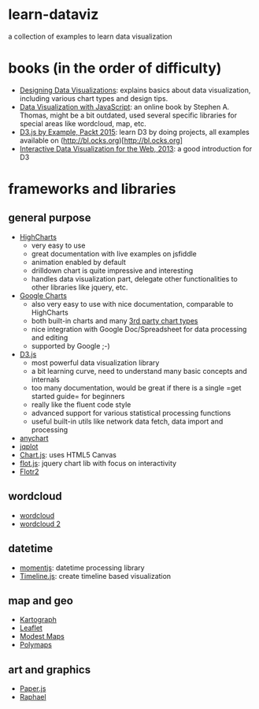 # learn-dataviz
a collection of examples to learn data visualization

# books (in the order of difficulty)
   * [Designing Data Visualizations](http://www.amazon.com/Designing-Data-Visualizations-Informational-Relationships/dp/1449312284/ref=sr_1_1?ie=UTF8&qid=1463504896&sr=8-1&keywords=Designing+Data+Visualizations): explains basics about data visualization, including various chart types and design tips.
   * [Data Visualization with JavaScript](http://jsdatav.is/intro.html): an online book by Stephen A. Thomas, might be a bit outdated, used several specific libraries for special areas like wordcloud, map, etc.
   * [D3.js by Example, Packt 2015](http://www.amazon.com/D3-js-Example-Michael-Heydt/dp/1785280082/ref=sr_1_1?ie=UTF8&qid=1463505244&sr=8-1&keywords=D3.js+by+Example): learn D3 by doing projects, all examples available on (http://bl.ocks.org)[http://bl.ocks.org] 
   * [Interactive Data Visualization for the Web, 2013](http://www.amazon.com/Interactive-Data-Visualization-Scott-Murray/dp/1449339735/ref=sr_1_1?ie=UTF8&qid=1463505135&sr=8-1&keywords=Interactive+Data+Visualization+for+the+Web): a good introduction for D3

# frameworks and libraries
## general purpose
   * [HighCharts](http://www.highcharts.com/docs)
     * very easy to use
     * great documentation with live examples on jsfiddle
     * animation enabled by default
     * drilldown chart is quite impressive and interesting
     * handles data visualization part, delegate other functionalities to other libraries like jquery, etc.
   * [Google Charts](https://developers.google.com/chart/interactive/docs/)
     * also very easy to use with nice documentation, comparable to HighCharts
     * both built-in charts and many [3rd party chart types](https://developers.google.com/chart/interactive/docs/more_charts)
     * nice integration with Google Doc/Spreadsheet for data processing and editing
     * supported by Google ;-)
   * [D3.js](https://github.com/d3/d3/wiki)
     * most powerful data visualization library
     * a bit learning curve, need to understand many basic concepts and internals
     * too many documentation, would be great if there is a single =get started guide= for beginners
     * really like the fluent code style
     * advanced support for various statistical processing functions
     * useful built-in utils like network data fetch, data import and processing
   * [anychart](http://www.anychart.com)
   * [jqplot](http://www.jqplot.com)
   * [Chart.js](http://www.chartjs.org): uses HTML5 Canvas
   * [flot.js](https://github.com/flot/flot): jquery chart lib with focus on interactivity
   * [Flotr2](http://www.humblesoftware.com/flotr2/)

## wordcloud
   * [wordcloud](https://www.jasondavies.com/wordcloud/)
   * [wordcloud 2](http://timdream.org/wordcloud2.js/#love)

## datetime
   * [momentjs](http://momentjs.com): datetime processing library
   * [Timeline.js](http://timeline.knightlab.com): create timeline based visualization

## map and geo
   * [Kartograph](http://kartograph.org)
   * [Leaflet](http://leaflet.cloudmade.com)
   * [Modest Maps](http://modestmaps.com)
   * [Polymaps](http://polymaps.org)
   
## art and graphics
   * [Paper.js](http://paperjs.org)
   * [Raphael](https://dmitrybaranovskiy.github.io/raphael/)